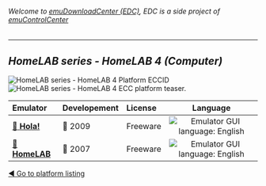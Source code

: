 ###### Welcome to [emuDownloadCenter (EDC)](https://github.com/PhoenixInteractiveNL/emuDownloadCenter/wiki/), EDC is a side project of [emuControlCenter](https://github.com/PhoenixInteractiveNL/emuControlCenter/wiki/)
***
## _HomeLAB series - HomeLAB 4 (Computer)_
![](https://raw.githubusercontent.com/wiki/PhoenixInteractiveNL/emuDownloadCenter/images_platform/ecc_homelab4_cell.png "HomeLAB series - HomeLAB 4 Platform ECCID")
![](https://raw.githubusercontent.com/wiki/PhoenixInteractiveNL/emuDownloadCenter/images_platform/ecc_homelab4_teaser.png "HomeLAB series - HomeLAB 4 ECC platform teaser.")

| Emulator | Developement | License | Language |
|:---------|:-------------|:--------|:--------:|
| [:file_folder: **Hola!**](https://github.com/PhoenixInteractiveNL/emuDownloadCenter/wiki/Emulator-hola#menu) | :red_circle: 2009 | Freeware | ![](https://raw.githubusercontent.com/wiki/PhoenixInteractiveNL/emuDownloadCenter/images_flags/icon_flag_EN_24.png "Emulator GUI language: English") |
| [:file_folder: **HomeLAB**](https://github.com/PhoenixInteractiveNL/emuDownloadCenter/wiki/Emulator-homelab#menu) | :red_circle: 2007 | Freeware | ![](https://raw.githubusercontent.com/wiki/PhoenixInteractiveNL/emuDownloadCenter/images_flags/icon_flag_EN_24.png "Emulator GUI language: English") |

[:arrow_backward: Go to platform listing](https://github.com/PhoenixInteractiveNL/emuDownloadCenter/wiki/EDC-Platform-List)
